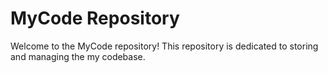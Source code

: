 # MyCode Repository

Welcome to the MyCode repository! This repository is dedicated to storing and managing the my codebase. 